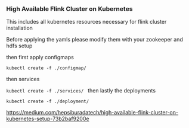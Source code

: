 ### High Available Flink Cluster on Kubernetes

This includes all kubernetes resources necessary for flink cluster installation

Before applying the yamls please modify them with your zookeeper and hdfs setup

then first apply configmaps

```kubectl create -f ./configmap/ ```

then services

```kubectl create -f ./services/ ```
then lastly the deployments

```kubectl create -f ./deployment/ ```

https://medium.com/hepsiburadatech/high-available-flink-cluster-on-kubernetes-setup-73b2baf9200e
